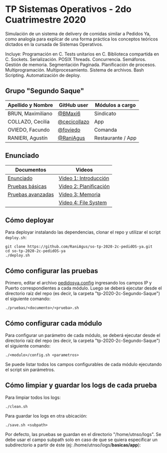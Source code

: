 # TP Sistemas Operativos - 2do Cuatrimestre 2020

Simulación de un sistema de delivery de comidas similar a Pedidos Ya, como analogía para explicar de una forma práctica los conceptos teóricos dictados en la cursada de Sistemas Operativos. 

Incluye: Programación en C. Tests unitarios en C. Biblioteca compartida en C. Sockets. Serialización. POSIX Threads. Concurrencia. Semáforos. Gestión de memoria. Segmentación Paginada. Planificación de procesos. Multiprogramación. Multiprocesamiento. Sistema de archivos. Bash Scripting. Automatización de deploy.

## Grupo "Segundo Saque"

| Apellido y Nombre | GitHub user | Módulos a cargo |
|-------------------|-------------|-----------------|
| BRUN, Maximiliano | [@BMaxi6](https://github.com/BMaxi6) | Sindicato |
| COLLAZO, Cecilia  | [@cecicollazo](https://github.com/cecicollazo) | App |
| OVIEDO, Facundo   | [@foviedo](https://github.com/foviedo) | Comanda |
| RANIERI, Agustín  | [@RaniAgus](https://github.com/RaniAgus) | Restaurante / App | 

## Enunciado

| Documentos | Videos |
| -----------| -------|
| [Enunciado](https://docs.google.com/document/d/13JCJawPWfL2y6wGTBYykUTvQY5Uso0iYpXSFDAQFbFw) | [Video 1: Introducción](https://www.youtube.com/watch?v=n4zWjlTwDtw) |
| [Pruebas básicas](https://docs.google.com/document/d/17-rWQDjldHw7QfLmyZFri0hYw9C9wJfpxHmDpAVLAwI) | [Video 2: Planificación](https://www.youtube.com/watch?v=SQsC7bwt3_c) |
| [Pruebas avanzadas](https://docs.google.com/document/d/1pYgeTd9Nu2LiR4CkVKAMk3W1wSIJoSENVzq2f2gmDVQ) | [Video 3: Memoria](https://www.youtube.com/watch?v=zHn_kmtbtpw) |
| | [Video 4: File System](https://www.youtube.com/watch?v=f1BXdYVhrdM) |

## Cómo deployar

Para deployar instalando las dependencias, clonar el repo y utilizar el script `deploy.sh`:

```
git clone https://github.com/RaniAgus/so-tp-2020-2c-pedidOS-ya.git
cd so-tp-2020-2c-pedidOS-ya
./deploy.sh
```

## Cómo configurar las pruebas

Primero, editar el archivo [pedidosya.config](https://github.com/RaniAgus/so-tp-2020-2c-pedidOS-ya/blob/master/pedidosya.config) ingresando los campos IP y Puerto correspondientes a cada módulo. Luego se deberá ejecutar desde el directorio raíz del repo (es decir, la carpeta "tp-2020-2c-Segundo-Saque") el siguiente comando:
```
./pruebas/<documento>/<prueba>.sh
```

## Cómo configurar cada módulo

Para configurar un parámetro de cada módulo, se deberá ejecutar desde el directorio raíz del repo (es decir, la carpeta "tp-2020-2c-Segundo-Saque") el siguiente comando:
```
./<modulo>/config.sh <parametros>
```
Se puede listar todos los campos configurables de cada módulo ejecutando el script sin parámetros.

## Cómo limpiar y guardar los logs de cada prueba

Para limpiar todos los logs:
```
./clean.sh
```
Para guardar los logs en otra ubicación:
```
./save.sh <subpath>
```
Por defecto, las pruebas se guardan en el directorio "/home/utnso/logs". Se debe usar el campo subpath solo en caso de que se quiera especificar un subdirectorio a partir de éste (ej: /home/utnso/logs/**basicas/app**):
